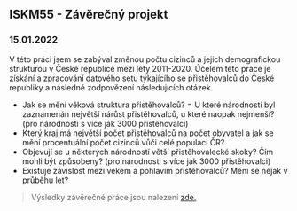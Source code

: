 ## ISKM55 - Závěrečný projekt
### 15.01.2022

V této práci jsem se zabýval změnou počtu cizinců a jejich demografickou strukturou v České republice mezi léty 2011-2020. Účelem této práce je získání a zpracování datového setu týkajícího se přistěhovalců do České republiky a následné zodpovězení následujících otázek.
- Jak se mění věková struktura přistěhovalců?
= U které národnosti byl zaznamenán největší nárůst přistěhovalců, u které naopak nejmenší? (pro národnosti s více jak 3000 přistěhovalci)
- Který kraj má největší počet přistěhovalců na počet obyvatel a jak se mění procentuální počet cizinců vůči celé populaci ČR?
- Objevují se u některých národností větší přistěhovalecké skoky? Čím mohli být způsobeny? (pro národnosti s více jak 3000 přistěhovalci)
- Existuje závislost mezi věkem a pohlavím přistěhovalců? Mění se nějak v průběhu let?
>Výsledky závěrečné práce jsou nalezení
> [zde.](zaverecny-projekt.pdf) 